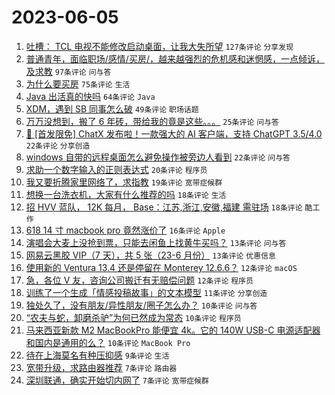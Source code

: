 # 2023-06-05

1. [吐槽： TCL 电视不能修改启动桌面，让我大失所望](https://www.v2ex.com/t/945781) `127条评论` `分享发现`
1. [普通青年，面临职场/感情/买房/，越来越强烈的危机感和迷惘感，一点倾诉，及求教](https://www.v2ex.com/t/945791) `97条评论` `问与答`
1. [为什么要买房](https://www.v2ex.com/t/945852) `75条评论` `生活`
1. [Java 出活真的快吗](https://www.v2ex.com/t/945809) `64条评论` `Java`
1. [XDM，遇到 SB 同事怎么破](https://www.v2ex.com/t/945806) `49条评论` `职场话题`
1. [万万没想到，搬了 6 年砖，带给我的竟是这些。。。](https://www.v2ex.com/t/945854) `25条评论` `问与答`
1. [🎁 [首发限免] ChatX 发布啦！一款强大的 AI 客户端，支持 ChatGPT 3.5/4.0](https://www.v2ex.com/t/945877) `22条评论` `分享创造`
1. [windows 自带的远程桌面怎么避免操作被旁边人看到](https://www.v2ex.com/t/945823) `22条评论` `问与答`
1. [求助一个数字输入的正则表达式](https://www.v2ex.com/t/945862) `20条评论` `程序员`
1. [我又要折腾家里网络了，求指教](https://www.v2ex.com/t/945818) `19条评论` `宽带症候群`
1. [想换一台洗衣机，大家有什么推荐的吗](https://www.v2ex.com/t/945846) `18条评论` `生活`
1. [招 HVV 蓝队， 12K 每月， Base：江苏,浙江,安徽,福建 需驻场](https://www.v2ex.com/t/945841) `18条评论` `酷工作`
1. [618 14 寸 macbook pro 竟然涨价了](https://www.v2ex.com/t/945815) `16条评论` `Apple`
1. [演唱会大麦上没抢到票，只能去闲鱼上找黄牛买吗？](https://www.v2ex.com/t/945802) `13条评论` `问与答`
1. [网易云黑胶 VIP（7 天），共 5 张（23-6 月份）](https://www.v2ex.com/t/945799) `13条评论` `优惠信息`
1. [使用新的 Ventura 13.4 还是停留在 Monterey 12.6.6？](https://www.v2ex.com/t/945858) `12条评论` `macOS`
1. [急，各位 V 友，咨询公司搬迁有无赔偿问题](https://www.v2ex.com/t/945808) `12条评论` `程序员`
1. [训练了一个生成「情感投稿故事」的文本模型](https://www.v2ex.com/t/945834) `11条评论` `分享创造`
1. [独处久了，没有朋友/异性朋友/圈子怎么办？](https://www.v2ex.com/t/945831) `10条评论` `问与答`
1. [“农夫与蛇，卸磨杀驴”为何已然成为常态](https://www.v2ex.com/t/945794) `10条评论` `程序员`
1. [马来西亚新款 M2 MacBookPro 能便宜 4k。它的 140W USB-C 电源适配器和国内是通用的么？](https://www.v2ex.com/t/945780) `10条评论` `MacBook Pro`
1. [待在上海莫名有种压抑感](https://www.v2ex.com/t/945801) `9条评论` `生活`
1. [宽带升级，求路由器推荐](https://www.v2ex.com/t/945838) `7条评论` `路由器`
1. [深圳联通，确实开始切内网了](https://www.v2ex.com/t/945800) `7条评论` `宽带症候群`

